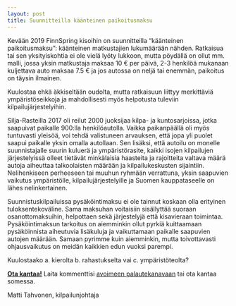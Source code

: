 ```yaml
---
layout: post
title: Suunnitteilla käänteinen paikoitusmaksu
---
```


Kevään 2019 FinnSpring kisoihin on suunnitteilla “käänteinen paikoitusmaksu”: käänteinen matkustajien lukumäärään nähden. Ratkaisua tai sen yksityiskohtia ei ole vielä lyöty lukkoon, mutta pöydällä on ollut mm. malli, jossa yksin matkustaja maksaa 10 € per päivä, 2-3 henkilöä mukanaan kuljettava auto maksaa 7.5 € ja jos autossa on neljä tai enemmän, paikoitus on täysin ilmainen.

Kuulostaa ehkä äkkiseltään oudolta, mutta ratkaisuun liittyy merkittäviä ympäristöseikkoja ja mahdollisesti myös helpotusta tuleviin kilpailujärjestelyihin.

Silja-Rasteilla 2017 oli reilut 2000 juoksijaa kilpa- ja kuntosarjoissa, jotka saapuivat paikalle 900:lla henkilöautolla. Vaikka paikanpäällä oli myös tuntuvasti yleisöä, voi tehdä valistuneen arvauksen, että jopa yli puolet saapui paikalle yksin omalla autollaan. Sen lisäksi, että autoilu on monelle suunnistajalle suurin kuluerä ja ympäristörasite, kaikki isojen kilpailujen järjestelyissä olleet tietävät minkälaisia haasteita ja rajoitteita valtava määrä autoja aiheuttaa talkoolaisten määrään ja kilpailukeskusten sijaintiin. Nelihenkiseen perheeseen tai muuhun ryhmään verrattuna, yksin saapuvien vaikutus ympäristölle, kilpailujärjestelyille ja Suomen kauppataseelle on lähes nelinkertainen.

Suunnistuskilpailuissa pysäköintimaksu ei ole tainnut koskaan olla erityinen tuloksentekoväline. Sama maksuhan voitaisiin sisällyttää suoraan osanottomaksuihin, helpottaen sekä järjestelyjä että kisavieraan toimintaa. Pysäköintimaksun tarkoitus on aiemminkin ollut pyrkiä kuittaamaan pysäköinnista aiheutuvia lisäkuluja ja vaikuttamaan paikalle saapuvien autojen määrään. Samaan pyrimme kuin aiemminkin, mutta toivottavasti ohjausvaikutus on meidän kaikkien edun vuoksi parempi. 

Kuulostaako 
 a. kierolta
 b. rahastukselta vai
 c. ympäristöteolta?

**[Ota kantaa!](https://goo.gl/forms/rptpUIOqOHfYhl1N2)** Laita kommenttisi [avoimeen palautekanavaan](https://goo.gl/forms/rptpUIOqOHfYhl1N2) tai ota kantaa somessa.

Matti Tahvonen,
kilpailunjohtaja
